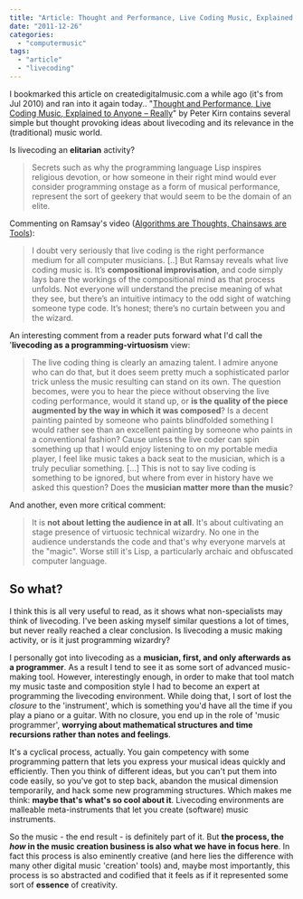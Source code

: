 ```yaml
---
title: "Article: Thought and Performance, Live Coding Music, Explained to Anyone"
date: "2011-12-26"
categories: 
  - "computermusic"
tags: 
  - "article"
  - "livecoding"
---
```


I bookmarked this article on createdigitalmusic.com a while ago (it's from Jul 2010) and ran into it again today.. "[Thought and Performance, Live Coding Music, Explained to Anyone – Really](http://createdigitalmusic.com/2010/07/thought-and-performance-live-coding-music-explained-to-anyone-really/#idc-cover)" by Peter Kirn contains several simple but thought provoking ideas about livecoding and its relevance in the (traditional) music world.

Is livecoding an **elitarian** activity?

> Secrets such as why the programming language Lisp inspires religious devotion, or how someone in their right mind would ever consider programming onstage as a form of musical performance, represent the sort of geekery that would seem to be the domain of an elite.

Commenting on Ramsay's video ([Algorithms are Thoughts, Chainsaws are Tools](http://vimeo.com/9790850#at=0)):

> I doubt very seriously that live coding is the right performance medium for all computer musicians. \[..\] But Ramsay reveals what live coding music is. It’s **compositional improvisation**, and code simply lays bare the workings of the compositional mind as that process unfolds. Not everyone will understand the precise meaning of what they see, but there’s an intuitive intimacy to the odd sight of watching someone type code. It’s honest; there’s no curtain between you and the wizard.

An interesting comment from a reader puts forward what I'd call the '**livecoding as a programming-virtuosism** view:

> The live coding thing is clearly an amazing talent. I admire anyone who can do that, but it does seem pretty much a sophisticated parlor trick unless the music resulting can stand on its own. The question becomes, were you to hear the piece without observing the live coding performance, would it stand up, or **is the quality of the piece augmented by the way in which it was composed**? Is a decent painting painted by someone who paints blindfolded something I would rather see than an excellent painting by someone who paints in a conventional fashion? Cause unless the live coder can spin something up that I would enjoy listening to on my portable media player, I feel like music takes a back seat to the musician, which is a truly peculiar something. \[…\] This is not to say live coding is something to be ignored, but where from ever in history have we asked this question? Does the **musician matter more than the music**?

And another, even more critical comment:

> It is **not about letting the audience in at all**. It's about cultivating an stage presence of virtuosic technical wizardry. No one in the audience understands the code and that's why everyone marvels at the "magic". Worse still it's Lisp, a particularly archaic and obfuscated computer language.

## So what?

I think this is all very useful to read, as it shows what non-specialists may think of livecoding. I've been asking myself similar questions a lot of times, but never really reached a clear conclusion. Is livecoding a music making activity, or is it just programming wizardry?

I personally got into livecoding as a **musician, first, and only afterwards as a programmer**. As a result I tend to see it as some sort of advanced music-making tool. However, interestingly enough, in order to make that tool match my music taste and composition style I had to become an expert at programming the livecoding environment. While doing that, I sort of lost the _closure_ to the 'instrument', which is something you'd have all the time if you play a piano or a guitar. With no closure, you end up in the role of 'music programmer', **worrying about mathematical structures and time recursions rather than notes and feelings**.

It's a cyclical process, actually. You gain competency with some programming pattern that lets you express your musical ideas quickly and efficiently. Then you think of different ideas, but you can't put them into code easily, so you've got to step back, abandon the musical dimension temporarily, and hack some new programming structures. Which makes me think: **maybe that's what's so cool about it**. Livecoding environments are malleable meta-instruments that let you create (software) music instruments.

So the music - the end result - is definitely part of it. But **the process, the _how_ in the music creation business is also what we have in focus here**. In fact this process is also eminently creative (and here lies the difference with many other digital music 'creation' tools) and, maybe most importantly, this process is so abstracted and codified that it feels as if it represented some sort of **essence** of creativity.
